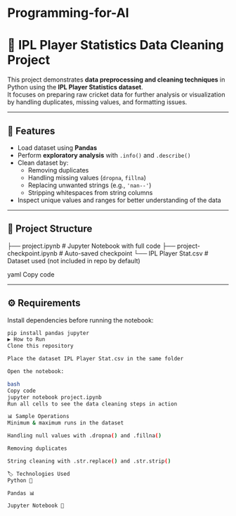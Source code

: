 # Programming-for-AI

# 🏏 IPL Player Statistics Data Cleaning Project

This project demonstrates **data preprocessing and cleaning techniques** in Python using the **IPL Player Statistics dataset**.  
It focuses on preparing raw cricket data for further analysis or visualization by handling duplicates, missing values, and formatting issues.

---

## 🚀 Features
- Load dataset using **Pandas**
- Perform **exploratory analysis** with `.info()` and `.describe()`
- Clean dataset by:
  - Removing duplicates
  - Handling missing values (`dropna`, `fillna`)
  - Replacing unwanted strings (e.g., `'nan--'`)
  - Stripping whitespaces from string columns
- Inspect unique values and ranges for better understanding of the data

---

## 📂 Project Structure
├── project.ipynb # Jupyter Notebook with full code
├── project-checkpoint.ipynb # Auto-saved checkpoint
└── IPL Player Stat.csv # Dataset used (not included in repo by default)

yaml
Copy code

---

## ⚙️ Requirements
Install dependencies before running the notebook:
```bash
pip install pandas jupyter
▶️ How to Run
Clone this repository

Place the dataset IPL Player Stat.csv in the same folder

Open the notebook:

bash
Copy code
jupyter notebook project.ipynb
Run all cells to see the data cleaning steps in action

📊 Sample Operations
Minimum & maximum runs in the dataset

Handling null values with .dropna() and .fillna()

Removing duplicates

String cleaning with .str.replace() and .str.strip()

🏷️ Technologies Used
Python 🐍

Pandas 📊

Jupyter Notebook 📓
